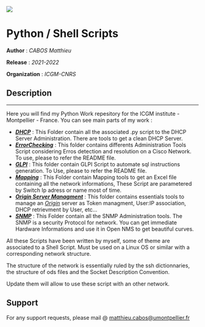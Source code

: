 ![](https://spinati.com/wp-content/uploads/2015/03/logo-cnrs.png)

# Python / Shell Scripts

**Author**  : *CABOS Matthieu*

**Release** : *2021-2022*

**Organization** : *ICGM-CNRS*   


## Description
______________________________________________________________________________________________________

Here you will find my Python Work repesitory for the ICGM institute - Montpellier - France.
You can see main parts of my work :

  * **[*DHCP*](https://github.com/matthieucabos/ICGM-CNRS/tree/main/DHCP)** : This Folder contain all the associated .py script to the DHCP Server Administration. There are tools to get a clean DHCP Server.
 * **[*ErrorChecking*](https://github.com/matthieucabos/ICGM-CNRS/tree/main/ErrorChecking)** : This folder contains differents Administration Tools Script considering Erros detection and resolution on a Cisco Network. To use, please to refer the README file.
 * **[*GLPI*](https://github.com/matthieucabos/ICGM-CNRS/tree/main/GLPI)** : This folder contain GLPI Script to automate sql instructions generation. To Use, please to refer the README file.
 * **[*Mapping*](https://github.com/matthieucabos/ICGM-CNRS/tree/main/Mapping)** : This Folder contain Mapping tools to get an Excel file containing all the network informations, These Script are parametered by Switch Ip adress or name most of time.
 * **[*Origin Server Managment*](https://github.com/matthieucabos/ICGM-CNRS/tree/main/Origin%20Server)** : This folder contains essentials tools to manage an [*Origin*](https://ritme.com/software/origin/) server as Token managment, User:IP association, DHCP retrievment by User, etc...
  * **[*SNMP*](https://github.com/matthieucabos/ICGM-CNRS/tree/main/SNMP)** : This Folder contain all the SNMP Administration tools. The SNMP is a security Protocol for network. You can get immediate Hardware Informations and use it in Open NMS to get beautiful curves.

All these Scripts have been written by myself, some of theme are associated to a Shell Script. Must be used on a Linux OS or similar with a corresponding network structure.

The structure of the network is essentially ruled by the ssh dictionnaries, the structure of ods files and the Socket Description Convention. 

Update them will allow to use these script with an other network.

## Support

For any support requests, please mail @ matthieu.cabos@umontpellier.fr
